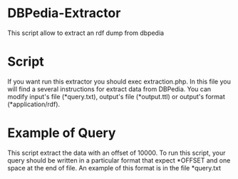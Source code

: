 # DBPedia-Extractor
This script allow to extract an rdf dump from dbpedia

# Script
If you want run this extractor you should exec extraction.php.
In this file you will find a several instructions for extract data from DBPedia. 
You can modify input's file (*query.txt), output's file (*output.ttl) or output's format (*application/rdf).

# Example of Query
This script extract the data with an offset of 10000. 
To run this script, your query should be written in a particular format that expect *OFFSET and one space at the end of file. 
An example of this format is in the file *query.txt

